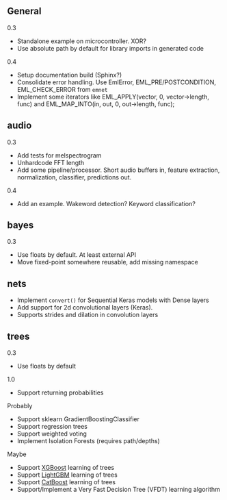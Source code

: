 
## General

0.3

* Standalone example on microcontroller. XOR?
* Use absolute path by default for library imports in generated code

0.4

* Setup documentation build (Sphinx?) 
* Consolidate error handling. Use EmlError, EML_PRE/POSTCONDITION, EML_CHECK_ERROR from `emnet`
* Implement some iterators like EML_APPLY(vector, 0, vector->length, func) and EML_MAP_INTO(in, out, 0, out->length, func);

## audio

0.3

* Add tests for melspectrogram
* Unhardcode FFT length
* Add some pipeline/processor.
Short audio buffers in, feature extraction, normalization, classifier, predictions out.

0.4

* Add an example. Wakeword detection? Keyword classification?

## bayes

0.3

* Use floats by default. At least external API
* Move fixed-point somewhere reusable, add missing namespace

## nets

- Implement `convert()` for Sequential Keras models with Dense layers
- Add support for 2d convolutional layers (Keras).
- Supports strides and dilation in convolution layers

## trees

0.3

* Use floats by default

1.0

* Support returning probabilities

Probably

* Support sklearn GradientBoostingClassifier
* Support regression trees
* Support weighted voting
* Implement Isolation Forests (requires path/depths)

Maybe

* Support [XGBoost](https://github.com/dmlc/xgboost) learning of trees
* Support [LightGBM](https://github.com/Microsoft/LightGBM) learning of trees
* Support [CatBoost](https://github.com/catboost/catboost) learning of trees
* Support/Implement a Very Fast Decision Tree (VFDT) learning algorithm

